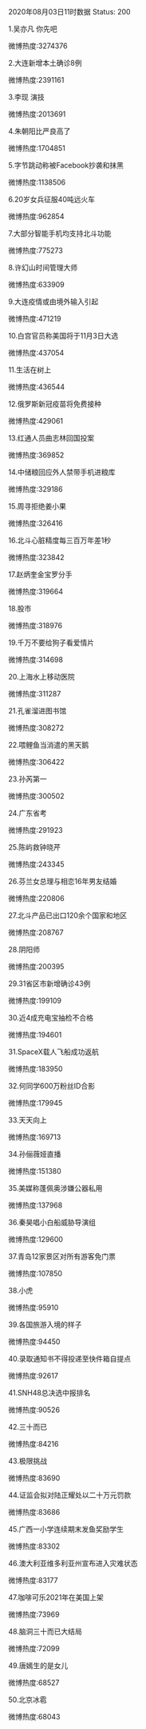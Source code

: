 2020年08月03日11时数据
Status: 200

1.吴亦凡 你先吧

微博热度:3274376

2.大连新增本土确诊8例

微博热度:2391161

3.李现 演技

微博热度:2013691

4.朱朝阳比严良高了

微博热度:1704851

5.字节跳动称被Facebook抄袭和抹黑

微博热度:1138506

6.20岁女兵征服40吨远火车

微博热度:962854

7.大部分智能手机均支持北斗功能

微博热度:775273

8.许幻山时间管理大师

微博热度:633909

9.大连疫情或由境外输入引起

微博热度:471219

10.白宫官员称美国将于11月3日大选

微博热度:437054

11.生活在树上

微博热度:436544

12.俄罗斯新冠疫苗将免费接种

微博热度:429061

13.红通人员曲志林回国投案

微博热度:369852

14.中储粮回应外人禁带手机进粮库

微博热度:329186

15.周寻拒绝姜小果

微博热度:326416

16.北斗心脏精度每三百万年差1秒

微博热度:323842

17.赵炳奎金宝罗分手

微博热度:319664

18.股市

微博热度:318976

19.千万不要给狗子看爱情片

微博热度:314698

20.上海水上移动医院

微博热度:311287

21.孔雀溜进图书馆

微博热度:308272

22.喂鲤鱼当消遣的黑天鹅

微博热度:306422

23.孙芮第一

微博热度:300502

24.广东省考

微博热度:291923

25.陈屿救钟晓芹

微博热度:243345

26.芬兰女总理与相恋16年男友结婚

微博热度:220806

27.北斗产品已出口120余个国家和地区

微博热度:208767

28.阴阳师

微博热度:200395

29.31省区市新增确诊43例

微博热度:199109

30.近4成充电宝抽检不合格

微博热度:194601

31.SpaceX载人飞船成功返航

微博热度:183950

32.何同学600万粉丝ID合影

微博热度:179945

33.天天向上

微博热度:169713

34.孙俪薇娅直播

微博热度:151380

35.美媒称蓬佩奥涉嫌公器私用

微博热度:137968

36.秦昊唱小白船威胁导演组

微博热度:129600

37.青岛12家景区对所有游客免门票

微博热度:107850

38.小虎

微博热度:95910

39.各国旅游入境的样子

微博热度:94450

40.录取通知书不得投递至快件箱自提点

微博热度:92617

41.SNH48总决选中报排名

微博热度:90526

42.三十而已

微博热度:84216

43.极限挑战

微博热度:83690

44.证监会拟对陆正耀处以二十万元罚款

微博热度:83686

45.广西一小学连续期末发鱼奖励学生

微博热度:83302

46.澳大利亚维多利亚州宣布进入灾难状态

微博热度:83177

47.咖啡可乐2021年在美国上架

微博热度:73969

48.脑洞三十而已大结局

微博热度:72099

49.唐嫣生的是女儿

微博热度:68527

50.北京冰雹

微博热度:68043

